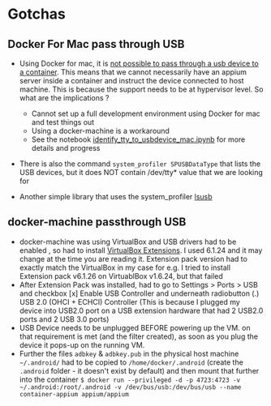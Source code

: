 # Gotchas

## Docker For Mac pass through USB
- Using Docker for mac, it is [not possible to pass through a usb device to a container](https://docs.docker.com/desktop/faqs/#can-i-pass-through-a-usb-device-to-a-container). This means that we cannot necessarily have an appium server inside a container and instruct the device connected to host machine. This is because the support needs to be at hypervisor level. So what are the implications ?
    - Cannot set up a full development environment using Docker for mac and test things out
    - Using a docker-machine is a workaround
    - See the notebook [identify_tty_to_usbdevice_mac.ipynb](./identify_tty_to_usbdevice_mac.ipynb) for more details and progress

- There is also the command `system_profiler SPUSBDataType` that lists the USB devices, but it does NOT contain /dev/tty* value that we are looking for
- Another simple library that uses the system_profiler [lsusb](https://github.com/jlhonora/lsusb)

## docker-machine passthrough USB
- docker-machine was using VirtualBox and USB drivers had to be enabled , so had to install [VirtualBox Extensions](https://www.virtualbox.org/wiki/Download_Old_Builds_6_1). I used 6.1.24 and it may change at the time you are reading it. Extension pack version had to exactly match the VirtualBox in my case for e.g. I tried to install Extension pack v6.1.26 on VirtuablBox v1.6.24, but that failed
- After Extension Pack was installed, had to go to Settings > Ports > USB and checkbox [x] Enable USB Controller and underneath radiobutton (.) USB 2.0 (OHCI + ECHCI) Controller (This is because I plugged my device into USB2.0 port on a USB extension hardware that had 2 USB2.0 ports and 2 USB 3.0 ports)
- USB Device needs to be unplugged BEFORE powering up the VM. on that requirement is met (and the filter created), as soon as you plug the device it pops-up on the running VM.
- Further the files `adbkey` & `adbkey.pub` in the physical host machine `~/.android/` had to be copied to `/home/docker/.android` (create the `.android` folder - it doesn't exist by default) and then mount that further into the container `$ docker run --privileged -d -p 4723:4723 -v ~/.android:/root/.android -v /dev/bus/usb:/dev/bus/usb --name container-appium appium/appium`